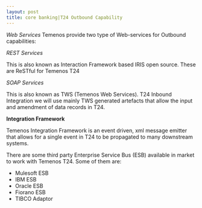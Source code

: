```yaml
---
layout: post
title: core banking|T24 Outbound Capability
---
```

*Web Services*
Temenos provide two type of Web-services for Outbound capabilities:

*REST Services*

This is also known as Interaction Framework based IRIS open source. These are ReSTful for Temenos T24  

*SOAP Services*

This is also known as TWS (Temenos Web Services).
T24 Inbound Integration we will use mainly TWS generated artefacts that allow the input and amendment of data records in T24.

**Integration Framework**

Temenos Integration Framework is an event driven, xml message emitter that allows for a single event in T24 to be propagated to many downstream systems.

There are some third party Enterprise Service Bus (ESB) available in market to work with Temenos T24.
Some of them are:

- Mulesoft ESB
- IBM ESB
- Oracle ESB
- Fiorano ESB
- TIBCO Adaptor 
